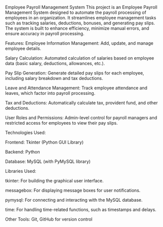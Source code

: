 Employee Payroll Management System
This project is an Employee Payroll Management System designed to automate the payroll processing of employees in an organization. It streamlines employee management tasks such as tracking salaries, deductions, bonuses, and generating pay slips. The system is built to enhance efficiency, minimize manual errors, and ensure accuracy in payroll processing.

Features:
Employee Information Management: Add, update, and manage employee details.

Salary Calculation: Automated calculation of salaries based on employee data (basic salary, deductions, allowances, etc.).

Pay Slip Generation: Generate detailed pay slips for each employee, including salary breakdown and tax deductions.

Leave and Attendance Management: Track employee attendance and leaves, which factor into payroll processing.

Tax and Deductions: Automatically calculate tax, provident fund, and other deductions.

User Roles and Permissions: Admin-level control for payroll managers and restricted access for employees to view their pay slips.

Technologies Used:

Frontend: Tkinter (Python GUI Library)

Backend: Python

Database: MySQL (with PyMySQL library)

Libraries Used:

tkinter: For building the graphical user interface.

messagebox: For displaying message boxes for user notifications.

pymysql: For connecting and interacting with the MySQL database.

time: For handling time-related functions, such as timestamps and delays.

Other Tools: Git, GitHub for version control
